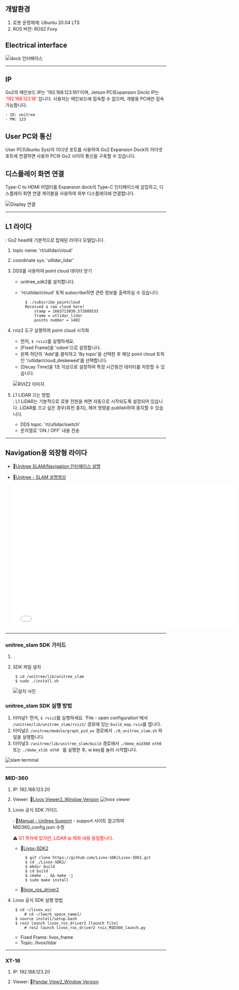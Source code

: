 ## 개발환경
1. 로봇 운영체제: Ubuntu 20.04 LTS
2. ROS 버전: ROS2 Foxy

## Electrical interface

![dock 인터페이스](/YMO-support/images/go2_develop/go2_electrical_interface.png)

---

## IP
Go2의 메인보드 IP는 '192.168.123.161'이며, Jetson PC(Expansion Dock) IP는 <span style="color: red">'192.168.123.18'</span> 입니다. 사용자는 메인보드에 접속할 수 없으며, 개발용 PC에만 접속 가능합니다.  

    - ID: unitree  
    - PW: 123

## User PC와 통신
User PC(Ubuntu Sys)의 이더넷 포트를 사용하여 Go2 Expansion Dock의 이더넷 포트에 연결하면 사용자 PC와 Go2 사이의 통신을 구축할 수 있습니다.

## 디스플레이 화면 연결
Type-C to HDMI 어댑터를 Expansion dock의 Type-C 인터페이스에 삽입하고, 디스플레이 화면 연결 케이블을 사용하여 외부 디스플레이에 연결합니다. 

![Display 연결](/YMO-support/images/go2_develop/go2_display.png)

---

## L1 라이다
: Go2 head에 기본적으로 탑재된 라이다 모델입니다.  

1. topic name: 'rt/utlidar/cloud'
2. coordinate sys: 'utlidar_lidar'
3. DDS를 사용하여 point cloud 데이터 얻기
    - unitree_sdk2를 설치합니다.
    - 'rt/utlidar/cloud' 토픽 subscribe하면 관련 정보를 출력하실 수 있습니다. 

            $ ./subscribe_pointcloud 
            Received a raw cloud here!
                stamp = 1683713030.572689533  
                frame = utlidar_lidar  
                points number = 1402


4. rviz2 도구 실행하여 point cloud 시각화
    - 먼저, ```$ rviz2```를 실행하세요.
    - [Fixed Frame]을 'odom'으로 설정합니다.
    - 왼쪽 하단의 'Add'를 클릭하고 'By topic'을 선택한 후 해당 point cloud 토픽인 '/utlidar/cloud_deskewed'를 선택합니다. 
    - [Decay Time]을 1초 이상으로 설정하여 특정 시간동안 데이터를 저장할 수 있습니다. 
    
    ![RVIZ2 이미지](/YMO-support/images/go2_develop/go2_rviz2.png)

5. L1 LiDAR 끄는 방법  
: L1 LiDAR는 기본적으로 로봇 전원을 켜면 자동으로 시작되도록 설정되어 있습니다. LiDAR를 끄고 싶은 경우(회전 중지), 제어 명령을 publish하여 중지할 수 있습니다. 
    - DDS topic: 'rt/utlidar/switch'
    - 문자열로 'ON / OFF' 내용 전송

---

## Navigation용 외장형 라이다
- 🔗[Unitree SLAM/Navigation 인터페이스 설명](https://support.unitree.com/home/en/developer/SLAM%20and%20Navigation_service)
- 🔗[Unitree - SLAM 설명영상](https://www.bilibili.com/video/BV1kyymYWENd/?buvid=XUE9766E8663F0CF09546CE5B13781F280523)

    <iframe src="//player.bilibili.com/player.html?bvid=BV1kyymYWENd&page=1" 
            scrolling="no" 
            border="0" 
            frameborder="no" 
            framespacing="0" 
            allowfullscreen="true" 
            width="700" 
            height="450"> 
    </iframe>

---

### unitree_slam SDK 가이드
1. 
2. SDK 파일 설치
    
        $ cd /unitree/lib/unitree_slam
        $ sudo ./install.sh
    ![설치 사진](https://doc-cdn.unitree.com/static/2024/9/20/b90f1ca4f7214f1c8c3c061abf0ff564_561x136.png)

### unitree_slam SDK 실행 방법
1. 터미널1: 먼저, ```$ rviz2```를 실행하세요. 'File - open configuration'에서 ```/unitree/lib/unitree_slam/rviz2/``` 경로에 있는 ```build_map.rviz```를 엽니다.
2. 터미널2: ```/unitree/module/graph_pid_ws``` 경로에서 ```./0_unitree_slam.sh``` 파일을 실행합니다.
3. 터미널3: ```/unitree/lib/unitree_slam/build``` 경로에서 ```./demo_mid360 eth0 ``` 또는 ```./demo_xt16 eth0 ``` 를 실행한 후, w key를 눌러 시작합니다.

![slam terminal](/YMO-support/images/go2_develop/slam_terminal.png) 

---

### MID-360
1. IP: 192.168.123.20

2. Viewer: 🔗[Livox Viewer2_Window Version](https://www.livoxtech.com/mobile/downloads) 
    ![livox viewer](https://doc-cdn.unitree.com/static/2024/7/26/cf6820038cb44907898098d241354765_1843x1054.png)
3. Livox 공식 SDK 가이드

    : 🔗[Manual - Unitree Support](https://support.unitree.com/home/en/G1_developer/lidar_Instructions) - support 사이트 참고하여 MID360_config.json 수정  
    
    ⚠️ <span style="color: red;">G1 목차에 있지만, LiDAR ip 제외 내용 동일합니다.</span>

    - 🔗[Livox-SDK2](https://github.com/Livox-SDK/Livox-SDK2)
        
            $ git clone https://github.com/Livox-SDK/Livox-SDK2.git
            $ cd ./Livox-SDK2/
            $ mkdir build
            $ cd build
            $ cmake .. && make -j
            $ sudo make install
    
    - 🔗[livox_ros_driver2](https://github.com/Livox-SDK/livox_ros_driver2)

4. Livox 공식 SDK 실행 방법  

        $ cd ~/livox_ws/
            # cd ~/[work_space_name]/
        $ source install/setup.bash
        $ ros2 launch livox_ros_driver2 [launch file]
            # ros2 launch livox_ros_driver2 rviz_MID360_launch.py

    - Fixed Frame: livox_frame
    - Topic: /livox/lidar

---

### XT-16
1. IP: 192.168.123.20

2. Viewer: 🔗[Pandar View2_Window Version](https://www.hesaitech.com/downloads/)